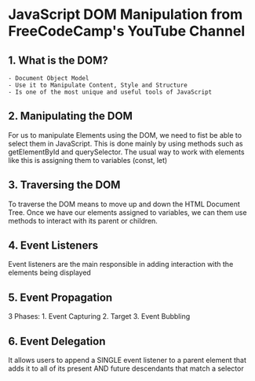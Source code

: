 # JavaScript DOM Manipulation from FreeCodeCamp's YouTube Channel

## 1. What is the DOM?

    - Document Object Model
    - Use it to Manipulate Content, Style and Structure
    - Is one of the most unique and useful tools of JavaScript
  
## 2. Manipulating the DOM

For us to manipulate Elements using the DOM, we need to fist be able to select them in JavaScript.
This is done mainly by using methods such as getElementById and querySelector.
The usual way to work with elements like this is assigning them to variables (const, let)

## 3. Traversing the DOM

To traverse the DOM means to move up and down the HTML Document Tree.
Once we have our elements assigned to variables, we can them use methods to interact with its parent or children.

## 4. Event Listeners

Event listeners are the main responsible in adding interaction with the elements being displayed

## 5. Event Propagation 

3 Phases:
    1. Event Capturing
    2. Target
    3. Event Bubbling
   
## 6. Event Delegation

It allows users to append a SINGLE event listener to a parent element that adds it to all of its present AND future descendants  that match a selector
